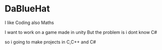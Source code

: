 # DaBlueHat

I like Coding
also Maths

I want to work on a game made in unity
But the problem is 
i dont know C#

so i going to make projects in C,C++ and C#
